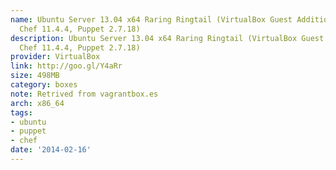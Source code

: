 ```yaml
---
name: Ubuntu Server 13.04 x64 Raring Ringtail (VirtualBox Guest Additions 4.2.12,
  Chef 11.4.4, Puppet 2.7.18)
description: Ubuntu Server 13.04 x64 Raring Ringtail (VirtualBox Guest Additions 4.2.12,
  Chef 11.4.4, Puppet 2.7.18)
provider: VirtualBox
link: http://goo.gl/Y4aRr
size: 498MB
category: boxes
note: Retrived from vagrantbox.es
arch: x86_64
tags:
- ubuntu
- puppet
- chef
date: '2014-02-16'
---
```


